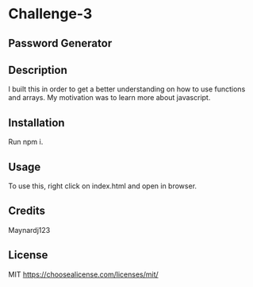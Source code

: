 # Challenge-3

## Password Generator

## Description
I built this in order to get a better understanding on how to use functions and arrays. My motivation was to learn more about javascript.

## Installation
Run npm i.

## Usage
To use this, right click on index.html and open in browser.

## Credits
Maynardj123

## License
MIT
https://choosealicense.com/licenses/mit/
